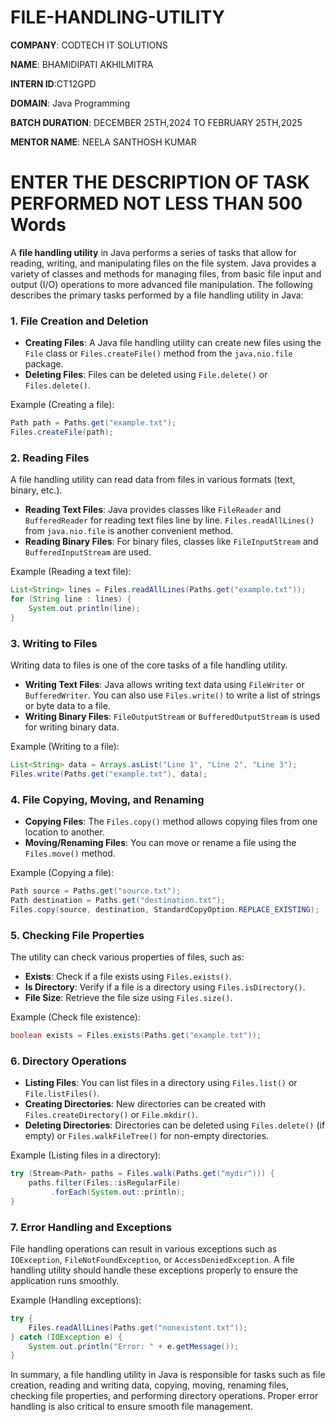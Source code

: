 # FILE-HANDLING-UTILITY  

**COMPANY**: CODTECH IT SOLUTIONS

**NAME**: BHAMIDIPATI AKHILMITRA

**INTERN ID**:CT12GPD

**DOMAIN**: Java Programming

**BATCH DURATION**: DECEMBER 25TH,2024 TO FEBRUARY 25TH,2025

**MENTOR NAME**: NEELA SANTHOSH KUMAR

# ENTER THE DESCRIPTION OF TASK PERFORMED NOT LESS THAN 500 Words
A **file handling utility** in Java performs a series of tasks that allow for reading, writing, and manipulating files on the file system. Java provides a variety of classes and methods for managing files, from basic file input and output (I/O) operations to more advanced file manipulation. The following describes the primary tasks performed by a file handling utility in Java:

### 1. **File Creation and Deletion**
   - **Creating Files**: A Java file handling utility can create new files using the `File` class or `Files.createFile()` method from the `java.nio.file` package.
   - **Deleting Files**: Files can be deleted using `File.delete()` or `Files.delete()`.

   Example (Creating a file):
   ```java
   Path path = Paths.get("example.txt");
   Files.createFile(path);
   ```

### 2. **Reading Files**
   A file handling utility can read data from files in various formats (text, binary, etc.).
   - **Reading Text Files**: Java provides classes like `FileReader` and `BufferedReader` for reading text files line by line. `Files.readAllLines()` from `java.nio.file` is another convenient method.
   - **Reading Binary Files**: For binary files, classes like `FileInputStream` and `BufferedInputStream` are used.

   Example (Reading a text file):
   ```java
   List<String> lines = Files.readAllLines(Paths.get("example.txt"));
   for (String line : lines) {
       System.out.println(line);
   }
   ```

### 3. **Writing to Files**
   Writing data to files is one of the core tasks of a file handling utility.
   - **Writing Text Files**: Java allows writing text data using `FileWriter` or `BufferedWriter`. You can also use `Files.write()` to write a list of strings or byte data to a file.
   - **Writing Binary Files**: `FileOutputStream` or `BufferedOutputStream` is used for writing binary data.

   Example (Writing to a file):
   ```java
   List<String> data = Arrays.asList("Line 1", "Line 2", "Line 3");
   Files.write(Paths.get("example.txt"), data);
   ```

### 4. **File Copying, Moving, and Renaming**
   - **Copying Files**: The `Files.copy()` method allows copying files from one location to another.
   - **Moving/Renaming Files**: You can move or rename a file using the `Files.move()` method.

   Example (Copying a file):
   ```java
   Path source = Paths.get("source.txt");
   Path destination = Paths.get("destination.txt");
   Files.copy(source, destination, StandardCopyOption.REPLACE_EXISTING);
   ```

### 5. **Checking File Properties**
   The utility can check various properties of files, such as:
   - **Exists**: Check if a file exists using `Files.exists()`.
   - **Is Directory**: Verify if a file is a directory using `Files.isDirectory()`.
   - **File Size**: Retrieve the file size using `Files.size()`.

   Example (Check file existence):
   ```java
   boolean exists = Files.exists(Paths.get("example.txt"));
   ```

### 6. **Directory Operations**
   - **Listing Files**: You can list files in a directory using `Files.list()` or `File.listFiles()`.
   - **Creating Directories**: New directories can be created with `Files.createDirectory()` or `File.mkdir()`.
   - **Deleting Directories**: Directories can be deleted using `Files.delete()` (if empty) or `Files.walkFileTree()` for non-empty directories.

   Example (Listing files in a directory):
   ```java
   try (Stream<Path> paths = Files.walk(Paths.get("mydir"))) {
       paths.filter(Files::isRegularFile)
            .forEach(System.out::println);
   }
   ```

### 7. **Error Handling and Exceptions**
   File handling operations can result in various exceptions such as `IOException`, `FileNotFoundException`, or `AccessDeniedException`. A file handling utility should handle these exceptions properly to ensure the application runs smoothly.

   Example (Handling exceptions):
   ```java
   try {
       Files.readAllLines(Paths.get("nonexistent.txt"));
   } catch (IOException e) {
       System.out.println("Error: " + e.getMessage());
   }
   ```

In summary, a file handling utility in Java is responsible for tasks such as file creation, reading and writing data, copying, moving, renaming files, checking file properties, and performing directory operations. Proper error handling is also critical to ensure smooth file management.
